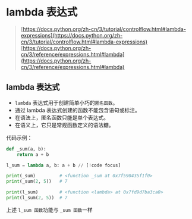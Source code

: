 # lambda 表达式

> [https://docs.python.org/zh-cn/3/tutorial/controlflow.html#lambda-expressions](https://docs.python.org/zh-cn/3/tutorial/controlflow.html#lambda-expressions)  
> [https://docs.python.org/zh-cn/3/reference/expressions.html#lambda](https://docs.python.org/zh-cn/3/reference/expressions.html#lambda)

## lambda 表达式

- `lambda` 表达式用于创建简单小巧的`匿名函数`。
- 通过 lambda 表达式创建的函数不能包含语句或标注。
- 在语法上，匿名函数只能是单个表达式。
- 在语义上，它只是常规函数定义的语法糖。

代码示例：
```python
def _sum(a, b):
    return a + b

l_sum = lambda a, b: a + b // [!code focus]

print(_sum)         # <function _sum at 0x7f590435f1f0>
print(_sum(2, 5))   # 7

print(l_sum)        # <function <lambda> at 0x7fd9d7ba3ca0>
print(l_sum(2, 5))  # 7
```

上述 `l_sum 函数`功能与 `_sum 函数`一样
